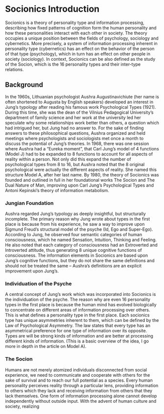 # Socionics Introduction

Socionics is a theory of personality type and information processing, describing how fixed patterns of cognition form the human personality and how these personalities interact with each other in society. The theory occupies a unique position between the fields of psychology, sociology and cybernetics. More precisely, a system of information processing inherent in personality type \(cybernetics\) has an effect on the behavior of the person of that type \(psychology\), which in turn has an effect on other people in society \(sociology\). In context, Socionics can be also defined as the study of the Socion, which is the 16 personality types and their inter-type relations. 

## Background

In the 1960s, Lithuanian psychologist Aushra Augustinavichiute \(her name is often shortened to Augusta by English speakers\) developed an interest in Jung’s typology after reading his famous work Psychological Types \(1921\). During this time, she was the dean of the Vilnius Pedagogical University’s department of family science and her work at the university led her speculate why some relationships work better than others, a question which had intrigued her, but Jung had no answer to. For the sake of finding answers to these philosophical questions, Aushra organized and held meetings where psychologists and sociologists met once a month to discuss the potential of Jung’s theories. In 1968, there was one session where Aushra had a “Eureka moment”, that Carl Jung’s model of 4 functions \(Model J\) had to be expanded to 8 functions to account for all aspects of reality within a person. Not only did this expand the number of psychological types from 8 to 16, but Aushra noted that the 8 original psychological were actually the different aspects of reality. She named this structure Model A, after her last name. By 1980, the theory of Socionics was founded and outlined in full in her foundational works The Socion and The Dual Nature of Man, improving upon Carl Jung’s Psychological Types and Antoni Kepinski’s theory of information metabolism. 

### Jungian Foundation

 Aushra regarded Jung’s typology as deeply insightful, but structurally incomplete. The primary reason why Jung wrote about types in the first place is because from his experience, he saw a way to improve upon Sigmund Freud’s structural model of the psyche \(Id, Ego and Super-Ego\). According to Jung, he observed four semantic categories of human consciousness, which he named Sensation, Intuition, Thinking and Feeling. He also noted that each category of consciousness had an Extroverted and Introverted attitude, thus generating 8 unique cognitive functions of consciousness. The information elements in Socionics are based upon Jung’s cognitive functions, but they do not share the same definitions and should not be treated the same – Aushra’s definitions are an explicit improvement upon Jung’s. 

### Individuation of the Psyche

A central concept of Jung’s work which was incorporated into Socionics is the individuation of the psyche. The reason why are even 16 personality types in the first place is because the human mind has evolved biologically to concentrate on different areas of information processing over others. This is what defines a personality type in the first place. Each socionics type has unique asymmetries inherent to them, which can be defined by the Law of Psychological Asymmetry. The law states that every type has an asymmetrical preference for one type of information over its opposite. Types are will be strong kinds of information and are better at processing different kinds of information. \(This is a basic overview of the idea, I go more in depth in the article on Model A\). 

### The Socion

Humans are not merely atomized individuals disconnected from social experience, we need to communicate and cooperate with others for the sake of survival and to reach our full potential as a species. Every human personality perceives reality through a particular lens, providing information to others which they lack and receiving information from others that they lack themselves. One form of information processing alone cannot develop independently without outside input. With the advent of human culture and society, realizing

